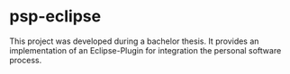 # psp-eclipse
This project was developed during a bachelor thesis. It  provides an implementation of an Eclipse-Plugin for integration the personal software process.
